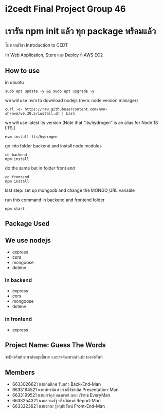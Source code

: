 # i2cedt Final Project Group 46
<h1>เรารัน npm init แล้ว ทุก package พร้อมแล้ว</h1>
<p>โปรเจกต์วิชา Introduction to CEDT</p>
<p>ทำ Web Application, Store และ Deploy ที่ AWS EC2</p>

## How to use
in ubuntu

```sudo apt update -y && sudo apt upgrade -y```

we will use nvm to download nodejs (nvm: node version manager)

```curl -o- https://raw.githubusercontent.com/nvm-sh/nvm/v0.39.5/install.sh | bash```

we will use latest lts version  (Note that “lts/hydrogen” is an alias for Node 18 LTS.)

```nvm install lts/hydrogen```

go into folder backend and install node modules

```
cd backend
npm install
```

do the same but in folder front end

```
cd frontend
npm install
```

last step: set up mongodb and change the MONGO_URL variable

run this command in backend and frontend folder

```
npm start
```

## Package Used

## We use nodejs
- express
- cors
- mongoose
- dotenv

### in backend
- express
- cors
- mongoose
- dotenv

### in frontend
- express

## Project Name: Guess The Words
<p>จะมีคำศัพท์ภาษาอังกฤษขึ้นมา และเราต้องทายคำแปลของคำศัพท์</p>

## Members
- 6633026621 นายกิตติภพ ขันแก้ว Back-End-Man
- 6633164521 นายพัทธนันท์ ปราณีรัชต์เลิศ Presentation-Man
- 6633199521 นายมาร์คุส อลงกรณ์ ฌอง เวิรทซ์ EveryMan
- 6633254321 นายสยามรัฐ ศรีธวัชพงศ์ Report-Man
- 6633223921 นายวสภะ รุ่งฤทัยวัฒน์ Front-End-Man
